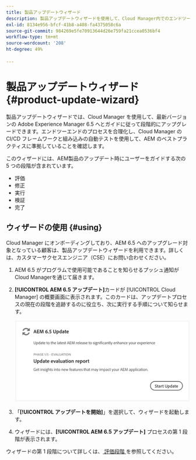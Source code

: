 ```yaml
---
title: 製品アップデートウィザード
description: 製品アップデートウィザードを使用して、Cloud Manager内でのエンドツーエンドのAEM アップデートプロセスを合理化する方法について説明します。
exl-id: 8134e956-bfcf-41b8-a408-fa4375058c6a
source-git-commit: 984269e5fe70913644d26e759fa21ccea0536bf4
workflow-type: tm+mt
source-wordcount: '208'
ht-degree: 49%

---
```



# 製品アップデートウィザード {#product-update-wizard}

製品アップデートウィザードでは、Cloud Manager を使用して、最新バージョンの Adobe Experience Manager 6.5 へとガイドに従って段階的にアップグレードできます。エンドツーエンドのプロセスを合理化し、Cloud Manager の CI/CD フレームワークと組み込みの自動テストを使用して、AEM のベストプラクティスに準拠していることを確認します。

このウィザードには、AEM製品のアップデート時にユーザーをガイドする次の 5 つの段階が含まれています。

* 評価
* 修正
* 実行
* 検証
* 完了

## ウィザードの使用 {#using}

Cloud Manager にオンボーディングしており、AEM 6.5 へのアップグレード対象となっている顧客は、製品アップデートウィザードを利用できます。詳しくは、カスタマーサクセスエンジニア（CSE）にお問い合わせください。

1. AEM 6.5 がプログラムで使用可能であることを知らせるプッシュ通知がCloud Managerを通じて届きます。

1. **[!UICONTROL AEM 6.5 アップデート]**&#x200B;カードが [!UICONTROL Cloud Manager] の概要画面に表示されます。このカードは、アップデートプロセスの現在の段階を追跡するのに役立ち、次に実行する手順について知らせます。

   ![アップデートウィザードカード](/help/assets/Start-Update.png)

1. 「**[!UICONTROL アップデートを開始]**」を選択して、ウィザードを起動します。

1. ウィザードには、**[!UICONTROL AEM 6.5 アップデート]** プロセスの第 1 段階が表示されます。

ウィザードの第 1 段階について詳しくは、[ 評価段階 ](/help/product-update-wizard/evaluation.md) を参照してください。

